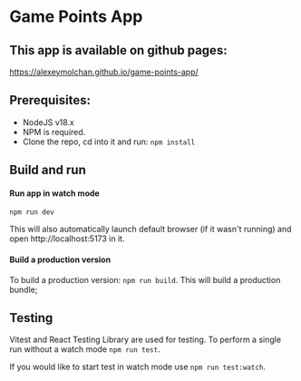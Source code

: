 # Game Points App

## This app is available on github pages:

https://alexeymolchan.github.io/game-points-app/

## Prerequisites:

- NodeJS v18.x
- NPM is required.
- Clone the repo, cd into it and run: `npm install`

## Build and run

#### Run app in watch mode

`npm run dev`

This will also automatically launch default browser (if it wasn't running) and open http://localhost:5173 in it.

#### Build a production version

To build a production version: `npm run build`. This will build a production bundle;

## Testing

Vitest and React Testing Library are used for testing. To perform a single run without a watch mode `npm run test`.

If you would like to start test in watch mode use `npm run test:watch`.
